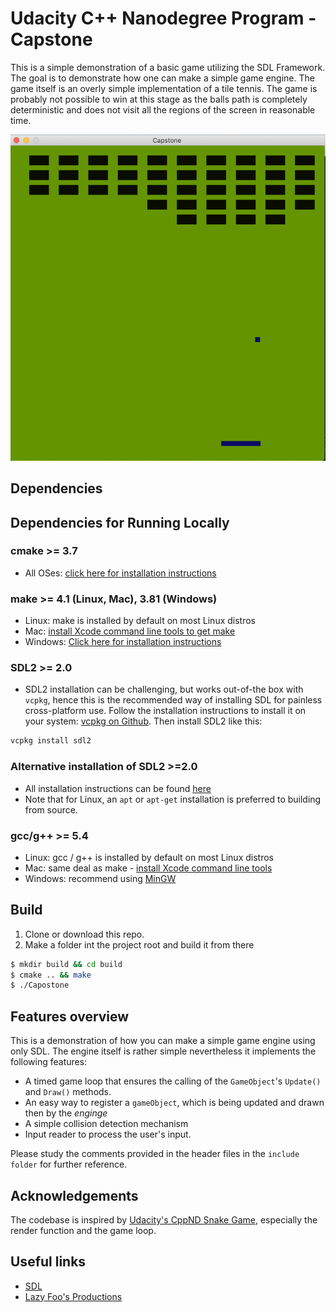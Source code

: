 # Udacity C++ Nanodegree Program - Capstone
This is a simple demonstration of a basic game utilizing the SDL Framework.
The goal is to demonstrate how one can make a simple game engine.
The game itself is an overly simple implementation of a tile tennis. 
The game is probably not possible to win at this stage as the balls path is completely deterministic and does not visit all the regions of the screen in reasonable time.

![Screenshot](screenshot.png "Screenshot from the game")

## Dependencies
## Dependencies for Running Locally
### cmake >= 3.7
  * All OSes: [click here for installation instructions](https://cmake.org/install/)
### make >= 4.1 (Linux, Mac), 3.81 (Windows)
  * Linux: make is installed by default on most Linux distros
  * Mac: [install Xcode command line tools to get make](https://developer.apple.com/xcode/features/)
  * Windows: [Click here for installation instructions](http://gnuwin32.sourceforge.net/packages/make.htm)
### SDL2 >= 2.0
  * SDL2 installation can be challenging, but works out-of-the box with `vcpkg`, hence this is the recommended way of installing SDL for painless cross-platform use. Follow the installation instructions to install it on your system: [vcpkg on Github](https://github.com/microsoft/vcpkg). Then install SDL2 like this:
  ```bash
  vcpkg install sdl2
  ```
### Alternative installation of SDL2 >=2.0
  * All installation instructions can be found [here](https://wiki.libsdl.org/Installation)
  * Note that for Linux, an `apt` or `apt-get` installation is preferred to building from source.
### gcc/g++ >= 5.4
  * Linux: gcc / g++ is installed by default on most Linux distros
  * Mac: same deal as make - [install Xcode command line tools](https://developer.apple.com/xcode/features/)
  * Windows: recommend using [MinGW](http://www.mingw.org/)

## Build
1. Clone or download this repo.
2. Make a folder int the project root and build it from there
```bash
$ mkdir build && cd build
$ cmake .. && make
$ ./Capostone
```
## Features overview
This is a demonstration of how you can make a simple game engine using only SDL.  The engine itself is rather
simple nevertheless it implements the following features:

- A timed game loop that ensures the calling of the `GameObject`'s `Update()` and `Draw()` methods.
- An easy way to register a  `gameObject`, which is being updated and drawn then by the _enginge_
- A simple collision detection mechanism
- Input reader to process the user's input.

Please study the comments provided in the header files in the `include folder` for further reference.

## Acknowledgements

The codebase is inspired by [Udacity's CppND Snake Game](https://github.com/udacity/CppND-Capstone-Snake-Game), especially the render function and the game loop.  

## Useful links
- [SDL](https://www.libsdl.org)
- [Lazy Foo's Productions](https://lazyfoo.net/tutorials/SDL/index.php)

